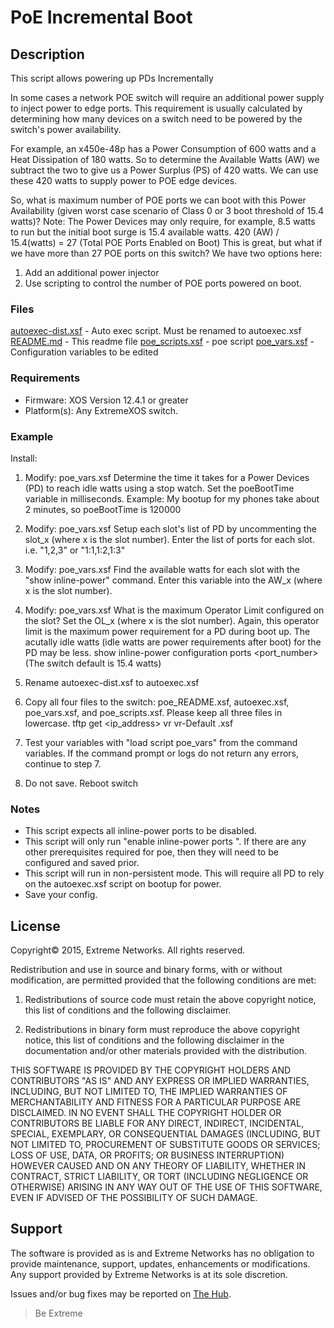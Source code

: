 # PoE Incremental Boot

## Description
This script allows powering up PDs Incrementally

In some cases a network POE switch will require an additional power supply to
inject power to edge ports. This requirement is usually calculated by
determining how many devices on a switch need to be powered by the switch's
power availability.

For example, an x450e-48p has a Power Consumption of 600 watts and a Heat
Dissipation of 180 watts. So to determine the Available Watts (AW) we subtract
the two to give us a Power Surplus (PS) of 420 watts. We can use these 420 watts
to supply power to POE edge devices.

So, what is maximum number of POE ports we can boot with this Power Availability
(given worst case scenario of Class 0 or 3 boot threshold of 15.4 watts)?
Note: The Power Devices may only require, for example, 8.5 watts to run but the
initial boot surge is 15.4 available watts.
420 (AW) / 15.4(watts)  =   27 (Total POE Ports Enabled on Boot)
This is great, but what if we have more than 27 POE ports on this switch?
We have two options here:
1) Add an additional power injector
2) Use scripting to control the number of POE ports powered on boot.

### Files
[autoexec-dist.xsf](autoexec-dist.xsf)   - Auto exec script.  Must be renamed to autoexec.xsf
[README.md](README.md)      - This readme file
[poe_scripts.xsf](poe_scripts.xsf)     - poe script
[poe_vars.xsf](poe_vars.xsf)        - Configuration variables to be edited


### Requirements
* Firmware: XOS Version 12.4.1 or greater
* Platform(s): Any ExtremeXOS switch.



### Example

Install:
1) Modify: poe_vars.xsf
   Determine the time it takes for a Power Devices (PD) to reach idle watts
   using a stop watch. Set the poeBootTime variable in milliseconds.
   Example: My bootup for my phones take about 2 minutes,
            so poeBootTime is 120000


2)	Modify: poe_vars.xsf
    Setup each slot's list of PD by uncommenting the slot_x
    (where x is the slot number).
    Enter the list of ports for each slot. i.e. "1,2,3" or "1:1,1:2,1:3"

3)	Modify: poe_vars.xsf
    Find the available watts for each slot with the "show inline-power" command.
    Enter this variable into the AW_x (where x is the slot number).

4)	Modify: poe_vars.xsf
    What is the maximum Operator Limit configured on the slot?
    Set the OL_x (where x is the slot number). Again, this operator limit is the
    maximum power requirement for a PD during boot up. The acutally idle watts
    (idle watts are power requirements after boot) for the PD may be less.
    show inline-power configuration ports <port_number>
    (The switch default is 15.4 watts)

5)  Rename autoexec-dist.xsf to autoexec.xsf

6)	Copy all four files to the switch: poe_README.xsf, autoexec.xsf,
    poe_vars.xsf, and poe_scripts.xsf.
    Please keep all three files in lowercase.
    tftp get <ip_address> vr vr-Default <file>.xsf

7)	Test your variables with "load script poe_vars" from the command variables.
    If the command prompt or logs do not return any errors, continue to step 7.

8) 	Do not save. Reboot switch



### Notes
* This script expects all inline-power ports to be disabled.
* This script will only run "enable inline-power ports <port>".  If there are any other prerequisites required for poe, then they will need to be configured and saved prior.
* This script will run in non-persistent mode. This will require all PD to rely on the autoexec.xsf script on bootup for power.
* Save your config.


## License
Copyright© 2015, Extreme Networks.  All rights reserved.

Redistribution and use in source and binary forms, with or without modification,
are permitted provided that the following conditions are met:

1. Redistributions of source code must retain the above copyright notice, this
list of conditions and the following disclaimer.

2. Redistributions in binary form must reproduce the above copyright notice,
this list of conditions and the following disclaimer in the documentation
and/or other materials provided with the distribution.

THIS SOFTWARE IS PROVIDED BY THE COPYRIGHT HOLDERS AND CONTRIBUTORS "AS IS" AND
ANY EXPRESS OR IMPLIED WARRANTIES, INCLUDING, BUT NOT LIMITED TO, THE IMPLIED
WARRANTIES OF MERCHANTABILITY AND FITNESS FOR A PARTICULAR PURPOSE ARE
DISCLAIMED. IN NO EVENT SHALL THE COPYRIGHT HOLDER OR CONTRIBUTORS BE LIABLE
FOR ANY DIRECT, INDIRECT, INCIDENTAL, SPECIAL, EXEMPLARY, OR CONSEQUENTIAL
DAMAGES (INCLUDING, BUT NOT LIMITED TO, PROCUREMENT OF SUBSTITUTE GOODS OR
SERVICES; LOSS OF USE, DATA, OR PROFITS; OR BUSINESS INTERRUPTION) HOWEVER
CAUSED AND ON ANY THEORY OF LIABILITY, WHETHER IN CONTRACT, STRICT LIABILITY,
OR TORT (INCLUDING NEGLIGENCE OR OTHERWISE) ARISING IN ANY WAY OUT OF THE USE
OF THIS SOFTWARE, EVEN IF ADVISED OF THE POSSIBILITY OF SUCH DAMAGE.

## Support
The software is provided as is and Extreme Networks has no obligation to provide
maintenance, support, updates, enhancements or modifications.
Any support provided by Extreme Networks is at its sole discretion.

Issues and/or bug fixes may be reported on [The Hub](https://community.extremenetworks.com/).

>Be Extreme